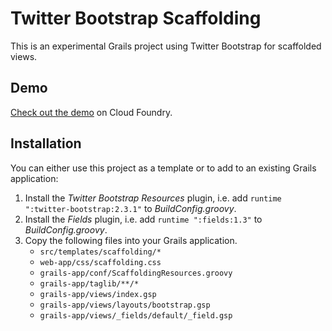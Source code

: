 # Twitter Bootstrap Scaffolding

This is an experimental Grails project using Twitter Bootstrap for scaffolded views.

## Demo

[Check out the demo](http://grails-twitter-bootstrap.cloudfoundry.com) on Cloud Foundry.

## Installation

You can either use this project as a template or to add to an existing Grails application:

1. Install the _Twitter Bootstrap Resources_ plugin, i.e. add `runtime ":twitter-bootstrap:2.3.1"` to _BuildConfig.groovy_.
2. Install the _Fields_ plugin, i.e. add `runtime ":fields:1.3"` to _BuildConfig.groovy_.
3. Copy the following files into your Grails application.
   * `src/templates/scaffolding/*` 
   * `web-app/css/scaffolding.css`
   * `grails-app/conf/ScaffoldingResources.groovy`
   * `grails-app/taglib/**/*`
   * `grails-app/views/index.gsp`
   * `grails-app/views/layouts/bootstrap.gsp`
   * `grails-app/views/_fields/default/_field.gsp`
